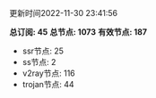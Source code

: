 更新时间2022-11-30 23:41:56

**总订阅: 45**
**总节点: 1073**
**有效节点: 187**
- ssr节点: 25
- ss节点: 2
- v2ray节点: 116
- trojan节点: 44
